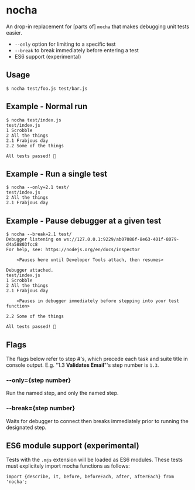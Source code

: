 # nocha

An drop-in replacement for [parts of] `mocha` that makes debugging unit tests easier.

* `--only` option for limiting  to a specific test
* `--break` to break immediately before entering a test 
* ES6 support (experimental)

## Usage

```
$ nocha test/foo.js test/bar.js
```

## Example - Normal run
```
$ nocha test/index.js
test/index.js
1 Scrobble
2 All the things
2.1 Frabjous day
2.2 Some of the things

All tests passed! 🎉
```

## Example - Run a single test
```
$ nocha --only=2.1 test/
test/index.js
2 All the things
2.1 Frabjous day
```

## Example - Pause debugger at a given test
```
$ nocha --break=2.1 test/
Debugger listening on ws://127.0.0.1:9229/ab07086f-8e63-401f-8079-d4a58803fcc8
For help, see: https://nodejs.org/en/docs/inspector

    <Pauses here until Developer Tools attach, then resumes>

Debugger attached.
test/index.js
1 Scrobble
2 All the things
2.1 Frabjous day

    <Pauses in debugger immediately before stepping into your test function>

2.2 Some of the things

All tests passed! 🎉
```

## Flags

The flags below refer to step #'s, which precede each task and suite title in
console output.  E.g. "1.3 **Validates Email**"'s step number is `1.3`.

### --only={step number}

Run the named step, and only the named step.

### --break={step number}

Waits for debugger to connect then breaks immediately prior to running the
designated step.

## ES6 module support (experimental)

Tests with the `.mjs` extension will be loaded as ES6 modules.  These tests must
explicitely import mocha functions as follows:

```
import {describe, it, before, beforeEach, after, afterEach} from 'nocha';
```
